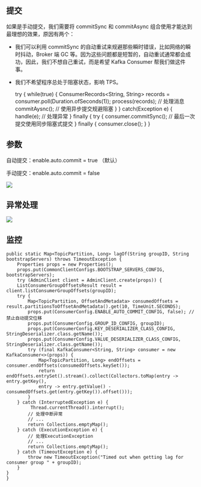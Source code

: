 ## 提交
如果是手动提交，我们需要将 commitSync 和 commitAsync 组合使用才能达到最理想的效果，原因有两个：

* 我们可以利用 commitSync 的自动重试来规避那些瞬时错误，比如网络的瞬时抖动，Broker 端 GC 等。因为这些问题都是短暂的，自动重试通常都会成功，因此，我们不想自己重试，而是希望 Kafka Consumer 帮我们做这件事。
* 我们不希望程序总处于阻塞状态，影响 TPS。


    try {
        while(true) {
            ConsumerRecords<String, String> records =
            consumer.poll(Duration.ofSeconds(1));
            process(records); // 处理消息
            commitAysnc(); // 使用异步提交规避阻塞
        }
    } catch(Exception e) {
         handle(e); // 处理异常
    } finally {
        try {
            consumer.commitSync(); // 最后一次提交使用同步阻塞式提交
        } finally {
            consumer.close();
        }
    }

## 参数
  自动提交：enable.auto.commit = true   （默认）
  
  手动提交：enable.auto.commit = false
  
![](https://static001.geekbang.org/resource/image/a6/d1/a6e24c364321aaa44b8fedf3836bccd1.jpg)

## 异常处理
![](https://static001.geekbang.org/resource/image/df/88/df3691cee68c7878efd21e79719bec88.jpg)

## 监控


    public static Map<TopicPartition, Long> lagOf(String groupID, String bootstrapServers) throws TimeoutException {
        Properties props = new Properties();
        props.put(CommonClientConfigs.BOOTSTRAP_SERVERS_CONFIG, bootstrapServers);
        try (AdminClient client = AdminClient.create(props)) {
        ListConsumerGroupOffsetsResult result = client.listConsumerGroupOffsets(groupID);
        try {
            Map<TopicPartition, OffsetAndMetadata> consumedOffsets = result.partitionsToOffsetAndMetadata().get(10, TimeUnit.SECONDS);
            props.put(ConsumerConfig.ENABLE_AUTO_COMMIT_CONFIG, false); // 禁止自动提交位移
            props.put(ConsumerConfig.GROUP_ID_CONFIG, groupID);
            props.put(ConsumerConfig.KEY_DESERIALIZER_CLASS_CONFIG, StringDeserializer.class.getName());
            props.put(ConsumerConfig.VALUE_DESERIALIZER_CLASS_CONFIG, StringDeserializer.class.getName());
            try (final KafkaConsumer<String, String> consumer = new KafkaConsumer<>(props)) {
                Map<TopicPartition, Long> endOffsets = consumer.endOffsets(consumedOffsets.keySet());
                return endOffsets.entrySet().stream().collect(Collectors.toMap(entry -> entry.getKey(),
                entry -> entry.getValue() - consumedOffsets.get(entry.getKey()).offset()));
            }
        } catch (InterruptedException e) {
             Thread.currentThread().interrupt();
            // 处理中断异常
            // ...
            return Collections.emptyMap();
        } catch (ExecutionException e) {
            // 处理ExecutionException
            // ...
            return Collections.emptyMap();
        } catch (TimeoutException e) {
            throw new TimeoutException("Timed out when getting lag for consumer group " + groupID);
        }
    }
    }
